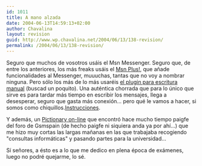 ```yaml
---
id: 1011
title: A mano alzada
date: 2004-06-13T14:59:13+02:00
author: Chavalina
layout: revision
guid: http://www.wp.chavalina.net/2004/06/13/138-revision/
permalink: /2004/06/13/138-revision/
---
```

Seguro que muchos de vosotros usáis el Msn Messenger. Seguro que, de entre los anteriores, los más freaks usáis el <a href="http://www.msgplus.net/index.php" target="_blank">Msn Plus!</a>, que a&ntilde;ade funcionalidades al Messenger, muuuchas, tantas que no voy a nombrar ninguna. Pero sólo los más de lo más usaréis <a href="http://www.mess.be/" target="_blank">el plugin para escritura manual</a> (buscad un poquito). Una auténtica chorrada que para lo &uacute;nico que sirve es para tardar más tiempo en escribir los mensajes, llega a desesperar, seguro que gasta más conexión… pero qué le vamos a hacer, si somos como chiquillos.<a href="http://msgplus.mybboard.com/showthread.php?tid=22276" target="_blank">Instrucciones</a>.

Y además, un <a href="http://www.isketch.net/" target="_blank">Pictionary on-line</a> que encontró hace mucho tiempo <span class="alguien">paigfe</span> del foro de Gsmspain (de hecho <span class="alguien">paigfe</span> ni siquiera anda ya por ah&iacute;…) que me hizo muy cortas las largas ma&ntilde;anas en las que trabajaba recogiendo "consultas informáticas" y pasando partes para la universidad…

S&iacute; se&ntilde;ores, a ésto es a lo que me dedico en plena época de exámenes, luego no podré quejarme, lo sé.
